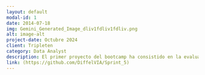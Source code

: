```yaml
---
layout: default
modal-id: 1
date: 2014-07-18
img: Gemini_Generated_Image_dliv1fdliv1fdliv.png
alt: image-alt
project-date: Octubre 2024
client: Tripleten
category: Data Analyst
description: El primer proyecto del bootcamp ha consistido en la evaluación de la calidad de datos. Se ha centrado en el análisis profundo de las características de los datos para su modificación. El lenguaje utilizado ha sido python, sin importar librerías y utilizando el motro jupyter notebook. Los métodos utilizados fueron strip, replace, sum, int, split, print, fstrings, pop, insert.
link: (https://github.com/DiffelVIA/Sprint_5)
---
```

